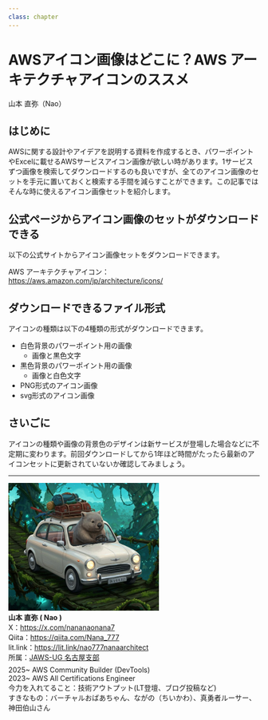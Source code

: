 ```yaml
---
class: chapter
---
```


# AWSアイコン画像はどこに？AWS アーキテクチャアイコンのススメ

<div class="flush-right">
山本 直弥（Nao）
</div>

## はじめに
AWSに関する設計やアイデアを説明する資料を作成するとき、パワーポイントやExcelに載せるAWSサービスアイコン画像が欲しい時があります。1サービスずつ画像を検索してダウンロードするのも良いですが、全てのアイコン画像のセットを手元に置いておくと検索する手間を減らすことができます。この記事ではそんな時に使えるアイコン画像セットを紹介します。


## 公式ページからアイコン画像のセットがダウンロードできる
以下の公式サイトからアイコン画像セットをダウンロードできます。  

AWS アーキテクチャアイコン：https://aws.amazon.com/jp/architecture/icons/


## ダウンロードできるファイル形式
アイコンの種類は以下の4種類の形式がダウンロードできます。
- 白色背景のパワーポイント用の画像
  - 画像と黒色文字
- 黒色背景のパワーポイント用の画像
  - 画像と白色文字
- PNG形式のアイコン画像
- svg形式のアイコン画像

## さいごに
アイコンの種類や画像の背景色のデザインは新サービスが登場した場合などに不定期に変わります。前回ダウンロードしてから1年ほど時間がたったら最新のアイコンセットに更新されていないか確認してみましょう。


---

<div class="author-profile">
    <img src="images/naosan.jpg" width="60%">
    <div>
        <div>
            <b>山本 直弥 ( Nao )</b></br> 
            X：<a href="https://x.com/nananaonana7">https://x.com/nananaonana7</a></br> 
            Qiita：<a href="https://qiita.com/Nana_777">https://qiita.com/Nana_777</a></br> 
            lit.link：<a href="https://qiita.com/Nana_777">https://lit.link/nao777nanaarchitect</a></br> 
            所属：<a href="https://jawsug-nagoya.connpass.com/">JAWS-UG 名古屋支部</a>
        </div>
    </div>
</div>
<p style="margin-top: 0.5em; margin-bottom: 2em;">
2025~ AWS Community Builder (DevTools) </br> 
2023~ AWS All Certifications Engineer </br> 
今力を入れてること：技術アウトプット(LT登壇、ブログ投稿など) </br> 
すきなもの：バーチャルおばあちゃん、ながの（ちいかわ）、真勇者ルーサー、神田伯山さん </br> 
</p>